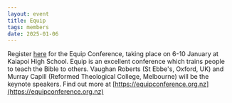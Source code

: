 ```yaml
---
layout: event
title: Equip
tags: members
date: 2025-01-06
---
```


Register [here](https://trinitysc.us19.list-manage.com/track/click?u=230f84425691a35de50182bb4&id=92ef4479da&e=60bff93339) for the Equip Conference, 
taking place on 6-10 January at Kaiapoi High School.  Equip is an excellent conference which trains people to teach the Bible to others. Vaughan Roberts (St Ebbe's, Oxford, UK) and Murray Capill (Reformed Theological College, Melbourne) will be the keynote speakers. 
Find out more at [https://equipconference.org.nz](https://equipconference.org.nz)
